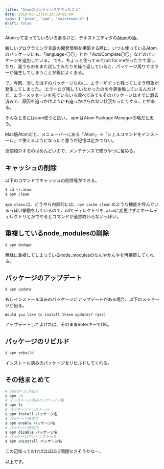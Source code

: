 ```yaml
---
title: "Atomのメンテナンスでやったこと"
date: 2018-08-13T14:23:58+09:00
tags: [ "Atom", "apm", "maintenance" ]
draft: false
---
```


Atomって言ってもいろいろあるけど、テキストエディタの[Atom](https://atom.io/)の話。

新しいプログラミング言語の開発環境を構築する際に、いつも使っているAtomのパッケージにも、「language-〇〇」とか「AutoComplete〇〇」などのパッケージを追加している。
でも、ちょっと使ってみてnot for meだったりで消したり、違うものをまた試してみたりを繰り返していると、パッケージ周りでエラーが発生してしまうことが稀によくある。

で、今回、消したはずのパッケージなのに、エラーがずっと残ってしまう現象が発生してしまった。
エラーログ残していなかったのを今更後悔しているんだけど、エラーメッセージを見ていろいろ調べてみてもそのパッケージはすでに消去済みで、原因を追っかけようにも追っかけられない状況だったりすることがある。

そんなときにはapm使うと良い。
apmはAtom Package Managerの略だと思う。

Mac版Atomだと、メニューバーにある「Atom」→「シェルコマンドをインストール」で使えるようになったと思うが記憶は定かでない。

全部紹介するのはめんどいので、メンテナンスで使うやつに留める。

## キャッシュの削除
以下のコマンドでキャッシュの削除等ができる。

```bash
$ cd ~/.atom
$ apm clean
```

`apm clean` は、どうやら内部的には、`npm cache clean` のような機能を呼んでいるっぽい挙動をしているので、cdでディレクトリを`.atom`に変更せずにホームディレクトリとかでやるとコマンドが全然終わらないっぽい。

## 重複しているnode_modulesの削除

```bash
$ apm dedupe
```

無駄に重複してしまっているnode_modulesのなんやかんやを再構築してくれる。

## パッケージのアップデート

```bash
$ apm update
```

もしインストール済みのパッケージにアップデートがある場合、以下のメッセージが出る。

```
Would you like to install these updates? (yes)
```

アップデートしてよければ、そのままenterキーでOK。

## パッケージのリビルド

```bash
$ apm rebuild
```

インストール済みのパッケージをリビルドしてくれる。

## その他まとめて

```bash
# apmのヘルプ表示
$ apm -h
# インストール済みパッケージ一覧
$ apm ls
# パッケージインストール
$ apm install パッケージ名
# パッケージ有効化
$ apm enable パッケージ名
# パッケージ無効化
$ apm disable パッケージ名
# パッケージアンインストール
$ apm uninstall パッケージ名
```

この辺知っておけばほぼほぼ問題なさそうかなー。

以上です。
